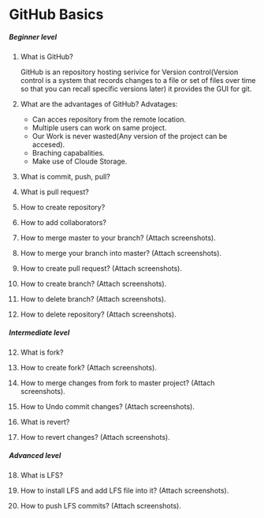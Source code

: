 # GitHub Basics

##### Beginner level

1. What is GitHub?

   GitHub is an repository hosting serivice for Version control(Version control is a system that records changes to a file or set of files over time so that you can recall specific versions later)
   it provides the GUI for git.

2. What are the advantages of GitHub?
Advatages:
	-	Can acces repository from the remote location.
	-	Multiple users can work on same project.
	-	Our Work is never wasted(Any version of the project can be accesed).
	-	Braching capabalities.
	-	Make use of Cloude Storage.	
   

3. What is commit, push, pull?



4. What is pull request?



5. How to create repository?



6. How to add collaborators?



7. How to merge master to your branch? (Attach screenshots).



8. How to merge your branch into master? (Attach screenshots).



9. How to create pull request?  (Attach screenshots).



10. How to create branch?  (Attach screenshots).



11. How to delete branch? (Attach screenshots).



12. How to delete repository? (Attach screenshots).



##### Intermediate level

12. What is fork?

    

13. How to create fork?  (Attach screenshots).

    

14. How to merge changes from fork to master project?  (Attach screenshots).



15. How to Undo commit changes?  (Attach screenshots).

    

16. What is revert?

    

17. How to revert changes?  (Attach screenshots).



##### Advanced level

18. What is LFS? 



19. How to install LFS and add LFS file into it?  (Attach screenshots).



20. How to push LFS commits?  (Attach screenshots).





